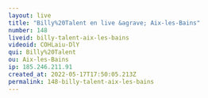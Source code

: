 ```yaml
---
layout: live
title: "Billy%20Talent en live &agrave; Aix-les-Bains"
number: 148
liveid: billy-talent-aix-les-bains
videoid: COHLaiu-DlY
qui: Billy%20Talent
ou: Aix-les-Bains
ip: 185.246.211.91
created_at: 2022-05-17T17:50:05.213Z
permalink: 148-billy-talent-aix-les-bains
---
```

